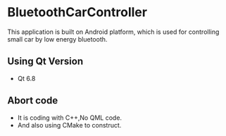 # BluetoothCarController
This application is built on Android platform, which is used for controlling small car by low energy bluetooth.
## Using Qt Version
- Qt 6.8
## Abort code
- It is coding with C++,No QML code.
- And also using CMake to construct.
